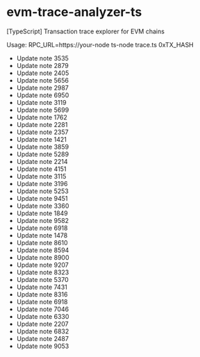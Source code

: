# evm-trace-analyzer-ts
[TypeScript] Transaction trace explorer for EVM chains

Usage:
  RPC_URL=https://your-node ts-node trace.ts 0xTX_HASH
- Update note 3535
- Update note 2879
- Update note 2405
- Update note 5656
- Update note 2987
- Update note 6950
- Update note 3119
- Update note 5699
- Update note 1762
- Update note 2281
- Update note 2357
- Update note 1421
- Update note 3859
- Update note 5289
- Update note 2214
- Update note 4151
- Update note 3115
- Update note 3196
- Update note 5253
- Update note 9451
- Update note 3360
- Update note 1849
- Update note 9582
- Update note 6918
- Update note 1478
- Update note 8610
- Update note 8594
- Update note 8900
- Update note 9207
- Update note 8323
- Update note 5370
- Update note 7431
- Update note 8316
- Update note 6918
- Update note 7046
- Update note 6330
- Update note 2207
- Update note 6832
- Update note 2487
- Update note 9053
